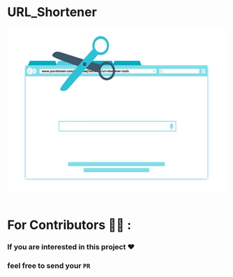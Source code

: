 # <b >URL_Shortener</b>

<img src = "image.jpg" height = 375px  ><br><br>

# For Contributors 🧑‍💼 :
### If you are interested in this project ❤️

### feel free to send your <b>`PR`</b>
